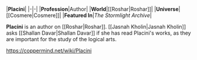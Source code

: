 |**Placini**|
|-|-|
|**Profession**|Author|
|**World**|[[Roshar\|Roshar]]|
|**Universe**|[[Cosmere\|Cosmere]]|
|**Featured In**|*The Stormlight Archive*|

**Placini** is an author on [[Roshar\|Roshar]].
[[Jasnah Kholin\|Jasnah Kholin]] asks [[Shallan Davar\|Shallan Davar]] if she has read Placini's works, as they are important for the study of the logical arts.



https://coppermind.net/wiki/Placini